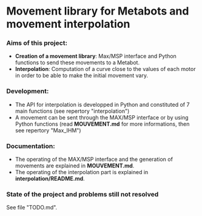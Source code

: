 Movement library for Metabots and movement interpolation
========================================================

### Aims of this project:
* __Creation of a movement library__: Max/MSP interface and Python functions to send these movements to a Metabot.
* __Interpolation__: Computation of a curve close to the values of each motor in order to be able to make the initial movement vary.  

### Development:
* The API for interpolation is developped in Python and constituted of 7 main functions (see repertory "interpolation")
* A movement can be sent through the MAX/MSP interface or by using Python functions (read __MOUVEMENT.md__ for more informations, then see repertory "Max_IHM")

### Documentation:
* The operating of the MAX/MSP interface and the generation of movements are explained in __MOUVEMENT.md__.
* The operating of the interpolation part is explained in __interpolation/README.md__.

### State of the project and problems still not resolved

See file "TODO.md".



